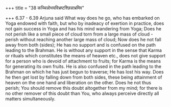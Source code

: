 +++
title = "38 कच्चिन्नोभयविभ्रष्टश्छिन्नाभ्रमिव"

+++
6.37 - 6.39 Arjuna said What way does he go, who has embarked on Yoga endowed with faith, but who by inadeacy of exertion in practice, does not gain success in Yoga and has his mind wandering from Yoga; Does he not perish like a small piece of cloud torn from a large mass of cloud -
perish without reaching another large mass of cloud; Now does he not fall away from both (sides); He has no support and is confused on the path leading to the Brahman. He is without any support in the sense that Karma or rituals which constitutes the means of heaven etc., does not give support for a person who is devoid of attachment to fruits; for Karma is the means for generating its own fruits. He is also confused in the path leading to the Brahman on which he has just begun to traverse;
He has lost his way. Does he then get lost by falling down from both sides, these being attainment of heaven on the one hand and liberation on the other. Does he not thus perish; You should remove this doubt altogether from my mind; for there is no other remover of this doubt than You, who always perceive directly all matters simultaneously.
